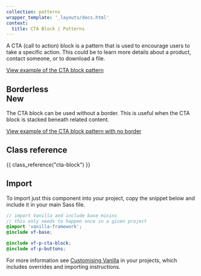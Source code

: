 ```yaml
---
collection: patterns
wrapper_template: '_layouts/docs.html'
context:
  title: CTA Block | Patterns
---
```


A CTA (call to action) block is a pattern that is used to encourage users to take a specific action. This could be to learn more details about a product, contact someone, or to download a file.

<div class="embedded-example"><a href="/docs/examples/patterns/cta-block/default" class="js-example">
View example of the CTA block pattern
</a></div>

<h2>
  Borderless
  <div class="p-status-label--positive u-align--middle">New</div>
</h2>

The CTA block can be used without a border. This is useful when the CTA block is stacked beneath related content.

<div class="embedded-example"><a href="/docs/examples/patterns/cta-block/borderless" class="js-example">
View example of the CTA block pattern with no border
</a></div>

## Class reference

{{ class_reference("cta-block") }}

## Import

To import just this component into your project, copy the snippet below and include it in your main Sass file.

```scss
// import Vanilla and include base mixins
// this only needs to happen once in a given project
@import 'vanilla-framework';
@include vf-base;

@include vf-p-cta-block;
@include vf-p-buttons;
```

For more information see [Customising Vanilla](/docs/customising-vanilla/) in your projects, which includes overrides and importing instructions.
